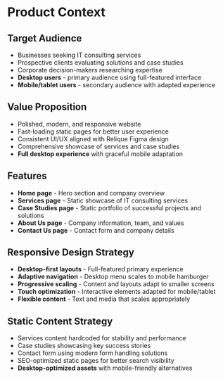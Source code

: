 # Product Context

## Target Audience
- Businesses seeking IT consulting services
- Prospective clients evaluating solutions and case studies
- Corporate decision-makers researching expertise
- **Desktop users** - primary audience using full-featured interface
- **Mobile/tablet users** - secondary audience with adapted experience

## Value Proposition
- Polished, modern, and responsive website
- Fast-loading static pages for better user experience
- Consistent UI/UX aligned with Relique Figma design
- Comprehensive showcase of services and case studies
- **Full desktop experience** with graceful mobile adaptation

## Features
- **Home page** - Hero section and company overview
- **Services page** - Static showcase of IT consulting services
- **Case Studies page** - Static portfolio of successful projects and solutions
- **About Us page** - Company information, team, and values
- **Contact Us page** - Contact form and company details

## Responsive Design Strategy
- **Desktop-first layouts** - Full-featured primary experience
- **Adaptive navigation** - Desktop menu scales to mobile hamburger
- **Progressive scaling** - Content and layouts adapt to smaller screens
- **Touch optimization** - Interactive elements adapted for mobile/tablet
- **Flexible content** - Text and media that scales appropriately

## Static Content Strategy
- Services content hardcoded for stability and performance
- Case studies showcasing key success stories
- Contact form using modern form handling solutions
- SEO-optimized static pages for better search visibility
- **Desktop-optimized assets** with mobile-friendly alternatives

